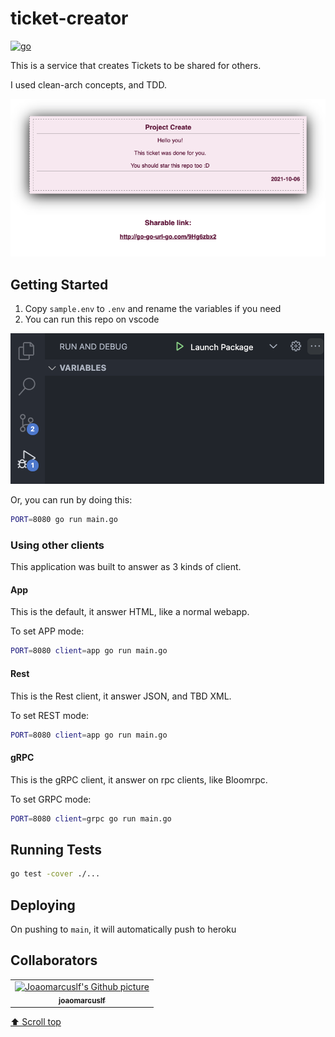 
# ticket-creator

[![go](https://github.com/joaomarcuslf/ticket-creator/actions/workflows/go.yml/badge.svg)](https://github.com/joaomarcuslf/ticket-creator/actions/workflows/go.yml)

This is a service that creates Tickets to be shared for others.

I used clean-arch concepts, and TDD.

![image](https://raw.githubusercontent.com/joaomarcuslf/ticket-creator/main/static/ticket-for-you.png)

## Getting Started

1. Copy ```sample.env``` to ```.env``` and rename the variables if you need
2. You can run this repo on vscode

![image](https://raw.githubusercontent.com/joaomarcuslf/ticket-creator/main/static/run-application.png)

Or, you can run by doing this:

```sh
PORT=8080 go run main.go
```

### Using other clients

This application was built to answer as 3 kinds of client.

#### App

This is the default, it answer HTML, like a normal webapp.

To set APP mode:

```sh
PORT=8080 client=app go run main.go
```

#### Rest

This is the Rest client, it answer JSON, and TBD XML.

To set REST mode:

```sh
PORT=8080 client=app go run main.go
```

#### gRPC

This is the gRPC client, it answer on rpc clients, like Bloomrpc.

To set GRPC mode:

```sh
PORT=8080 client=grpc go run main.go
```

## Running Tests

```sh
go test -cover ./...
```

## Deploying

On pushing to `main`, it will automatically push to heroku

## Collaborators

<table>
  <tr>
    <td align="center">
      <a href="https://github.com/joaomarcuslf">
        <img src="https://avatars.githubusercontent.com/u/53450523?v=4" width="100px;" alt="Joaomarcuslf's Github picture"/><br>
        <sub>
          <b>joaomarcuslf</b>
        </sub>
      </a>
    </td>
  </tr>
</table>

[⬆ Scroll top](#ticket-creator)<br>

